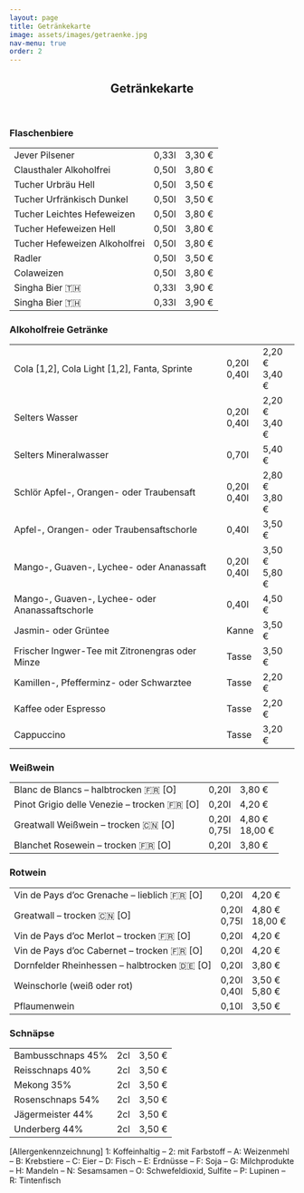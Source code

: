 ```yaml
---
layout: page
title: Getränkekarte
image: assets/images/getraenke.jpg
nav-menu: true
order: 2
---
```


<div id="main" class="alt">
<!-- One -->
  <section id="one">
    <div class="inner">
      <header class="major">
        <h1>Getränkekarte</h1>
      </header>
      <div class="row">
        <div class="6u 12u$(small)">
          <h3>Flaschenbiere</h3>
          <div class="table-wrapper">
            <table>
              <tbody>
                <tr>
                  <td>Jever Pilsener</td>
                  <td>0,33l</td>
                  <td>3,30 €</td>
                </tr>
                <tr>
                  <td>Clausthaler Alkoholfrei</td>
                  <td>0,50l</td>
                  <td>3,80 €</td>
                </tr>
                <tr>
                  <td>Tucher Urbräu Hell</td>
                  <td>0,50l</td>
                  <td>3,50 €</td>
                </tr>
                <tr>
                  <td>Tucher Urfränkisch Dunkel</td>
                  <td>0,50l</td>
                  <td>3,50 €</td>
                </tr>
                <tr>
                  <td>Tucher Leichtes Hefeweizen</td>
                  <td>0,50l</td>
                  <td>3,80 €</td>
                </tr>
                <tr>
                  <td>Tucher Hefeweizen Hell</td>
                  <td>0,50l</td>
                  <td>3,80 €</td>
                </tr>
                <tr>
                  <td>Tucher Hefeweizen Alkoholfrei</td>
                  <td>0,50l</td>
                  <td>3,80 €</td>
                </tr>
                <tr>
                  <td>Radler</td>
                  <td>0,50l</td>
                  <td>3,50 €</td>
                </tr>
                <tr>
                  <td>Colaweizen</td>
                  <td>0,50l</td>
                  <td>3,80 €</td>
                </tr>
                <tr>
                  <td>Singha Bier 🇹🇭</td>
                  <td>0,33l</td>
                  <td>3,90 €</td>
                </tr>
                <tr>
                  <td>Singha Bier 🇹🇭</td>
                  <td>0,33l</td>
                  <td>3,90 €</td>
                </tr>
              </tbody>
            </table>
          </div>
        </div>
        <div class="6u$ 12u$(small)">
          <h3>Alkoholfreie Getränke</h3>
          <div class="table-wrapper">
            <table>
              <tbody>
                <tr>
                  <td>Cola [1,2], Cola Light [1,2], Fanta, Sprinte</td>
                  <td>
                    0,20l<br>
                    0,40l
                  </td>
                  <td>
                    2,20 €<br>
                    3,40 €
                  </td>
                </tr>
                <tr>
                  <td>Selters Wasser</td>
                  <td>
                    0,20l<br>
                    0,40l
                  </td>
                  <td>
                    2,20 €<br>
                    3,40 €
                  </td>
                </tr>
                <tr>
                  <td>Selters Mineralwasser</td>
                  <td>0,70l</td>
                  <td>5,40 €</td>
                </tr>
                <tr>
                  <td>Schlör Apfel-, Orangen- oder Traubensaft</td>
                  <td>
                    0,20l<br>
                    0,40l
                  </td>
                  <td>
                    2,80 €<br>
                    3,80 €
                  </td>
                </tr>
                <tr>
                  <td>Apfel-, Orangen- oder Traubensaftschorle</td>
                  <td>0,40l</td>
                  <td>3,50 €</td>
                </tr>
                <tr>
                  <td>Mango-, Guaven-, Lychee- oder Ananassaft</td>
                  <td>
                    0,20l<br>
                    0,40l
                  </td>
                  <td>
                    3,50 €<br>
                    5,80 €
                  </td>
                </tr>
                <tr>
                  <td>Mango-, Guaven-, Lychee- oder Ananassaftschorle</td>
                  <td>0,40l</td>
                  <td>4,50 €</td>
                </tr>
                <tr>
                  <td>Jasmin- oder Grüntee</td>
                  <td>Kanne</td>
                  <td>3,50 €</td>
                </tr>
                <tr>
                  <td>Frischer Ingwer-Tee mit Zitronengras oder Minze</td>
                  <td>Tasse</td>
                  <td>3,50 €</td>
                </tr>
                <tr>
                  <td>Kamillen-, Pfefferminz- oder Schwarztee</td>
                  <td>Tasse</td>
                  <td>2,20 €</td>
                </tr>
                <tr>
                  <td>Kaffee oder Espresso</td>
                  <td>Tasse</td>
                  <td>2,20 €</td>
                </tr>
                <tr>
                  <td>Cappuccino</td>
                  <td>Tasse</td>
                  <td>3,20 €</td>
                </tr>
              </tbody>
            </table>
          </div>
        </div>
      </div>
      <div class="row">
        <div class="6u 12u$(small)">
          <h3>Weißwein</h3>
          <div class="table-wrapper">
            <table>
              <tbody>
                <tr>
                  <td>Blanc de Blancs – halbtrocken 🇫🇷 [O]</td>
                  <td>0,20l</td>
                  <td>3,80 €</td>
                </tr>
                <tr>
                  <td>Pinot Grigio delle Venezie – trocken 🇫🇷 [O]</td>
                  <td>0,20l</td>
                  <td>4,20 €</td>
                </tr>
                <tr>
                  <td>Greatwall Weißwein – trocken 🇨🇳 [O]</td>
                  <td>
                    0,20l<br>
                    0,75l
                  </td>
                  <td>
                    4,80 €<br>
                    18,00 €
                  </td>
                </tr>
                <tr>
                  <td>Blanchet Rosewein – trocken 🇫🇷 [O]</td>
                  <td>0,20l</td>
                  <td>3,80 €</td>
                </tr>
              </tbody>
            </table>
          </div>
        </div>
        <div class="6u$ 12u$(small)">
          <h3>Rotwein</h3>
          <div class="table-wrapper">
            <table>
              <tbody>
                <tr>
                  <td>Vin de Pays d’oc Grenache – lieblich 🇫🇷 [O]</td>
                  <td>0,20l</td>
                  <td>4,20 €</td>
                </tr>
                <tr>
                  <td>Greatwall – trocken 🇨🇳 [O] </td>
                  <td>
                    0,20l<br>
                    0,75l
                  </td>
                  <td>
                    4,80 €<br>
                    18,00 €
                  </td>
                </tr>
                <tr>
                  <td>Vin de Pays d’oc Merlot – trocken 🇫🇷 [O]</td>
                  <td>0,20l</td>
                  <td>4,20 €</td>
                </tr>
                <tr>
                  <td>Vin de Pays d’oc Cabernet – trocken 🇫🇷 [O]</td>
                  <td>0,20l</td>
                  <td>4,20 €</td>
                </tr>
                <tr>
                  <td>Dornfelder Rheinhessen – halbtrocken 🇩🇪 [O]</td>
                  <td>0,20l</td>
                  <td>3,80 €</td>
                </tr>
                <tr>
                  <td>Weinschorle (weiß oder rot)</td>
                  <td>
                    0,20l<br>
                    0,40l
                  </td>
                  <td>
                    3,50 €<br>
                    5,80 €
                  </td>
                </tr>
                <tr>
                  <td>Pflaumenwein</td>
                  <td>0,10l</td>
                  <td>3,50 €</td>
                </tr>
              </tbody>
            </table>
          </div>
        </div>
      </div>
      <div class="row">
        <div class="6u 12u$(small)">
          <h3>Schnäpse</h3>
          <div class="table-wrapper">
            <table>
              <tbody>
                <tr>
                  <td>Bambusschnaps 45%</td>
                  <td>2cl</td>
                  <td>3,50 €</td>
                </tr>
                <tr>
                  <td>Reisschnaps 40%</td>
                  <td>2cl</td>
                  <td>3,50 €</td>
                </tr>
                <tr>
                  <td>Mekong 35%</td>
                  <td>2cl</td>
                  <td>3,50 €</td>
                </tr>
                <tr>
                  <td>Rosenschnaps 54%</td>
                  <td>2cl</td>
                  <td>3,50 €</td>
                </tr>
                <tr>
                  <td>Jägermeister 44%</td>
                  <td>2cl</td>
                  <td>3,50 €</td>
                </tr>
                <tr>
                  <td>Underberg 44%</td>
                  <td>2cl</td>
                  <td>3,50 €</td>
                </tr>
              </tbody>
            </table>
          </div>
        </div>
      </div>
    </div>
    <footer class="major">
      <div class="box">
        [Allergenkennzeichnung] 1: Koffeinhaltig – 2: mit Farbstoff – A: Weizenmehl – B: Krebstiere – C: Eier – D: Fisch – E: Erdnüsse – F: Soja – G: Milchprodukte – H: Mandeln – N: Sesamsamen – O: Schwefeldioxid, Sulfite – P: Lupinen – R: Tintenfisch
      </div>
    </footer>
  </section>
</div>

